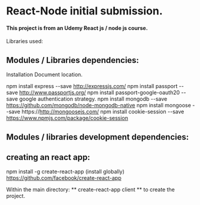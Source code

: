 # React-Node initial submission.

#### This project is from an Udemy React js / node js course.

Libraries used:

## Modules / Libraries dependencies:

Installation                                                                Document location.

npm install express --save                                                  http://expressjs.com/
npm install passport --save                                                 http://www.passportjs.org/
npm install passport-google-oauth20 --save            google authentication strategy.
npm install mongodb --save                                                  https://github.com/mongodb/node-mongodb-native
npm install mongoose --save                                                 https://http://mongoosejs.com/
npm install cookie-session --save                                           https://www.npmjs.com/package/cookie-session



## Modules / libraries development dependencies:


## creating an react app:
npm install -g create-react-app                       (install globally)    https://github.com/facebook/create-react-app

Within the main directory: ** create-react-app client ** to create the project. 

